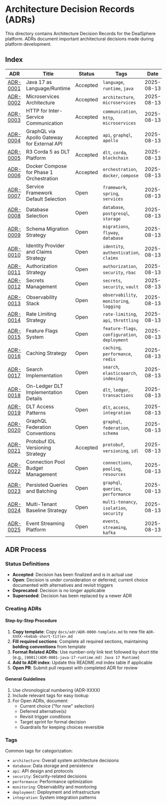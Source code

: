 # Architecture Decision Records (ADRs)

This directory contains Architecture Decision Records for the DealSphere platform. ADRs document important architectural decisions made during platform development.

## Index

| ADR | Title | Status | Tags | Date |
|---|---|---|---|---|
| [ADR-0001](ADR-0001-java-17-runtime.md) | Java 17 as Language/Runtime | Accepted | `language`, `runtime`, `java` | 2025-08-13 |
| [ADR-0002](ADR-0002-microservices-architecture.md) | Microservices Architecture | Accepted | `architecture`, `microservices` | 2025-08-13 |
| [ADR-0003](ADR-0003-http-inter-service-communication.md) | HTTP for Inter-Service Communication | Accepted | `communication`, `http`, `microservices` | 2025-08-13 |
| [ADR-0004](ADR-0004-graphql-apollo-gateway-external-api.md) | GraphQL via Apollo Gateway for External API | Accepted | `api`, `graphql`, `apollo` | 2025-08-13 |
| [ADR-0005](ADR-0005-r3-corda-5-dlt-platform.md) | R3 Corda 5 as DLT Platform | Accepted | `dlt`, `corda`, `blockchain` | 2025-08-13 |
| [ADR-0006](ADR-0006-docker-compose-phase1-orchestration.md) | Docker Compose for Phase 1 Orchestration | Accepted | `orchestration`, `docker`, `compose` | 2025-08-13 |
| [ADR-0007](ADR-0007-service-framework-defaults.md) | Service Framework Default Selection | Open | `framework`, `spring`, `services` | 2025-08-13 |
| [ADR-0008](ADR-0008-database-selection.md) | Database Selection | Open | `database`, `postgresql`, `storage` | 2025-08-13 |
| [ADR-0009](ADR-0009-schema-migration-strategy.md) | Schema Migration Strategy | Open | `migrations`, `flyway`, `database` | 2025-08-13 |
| [ADR-0010](ADR-0010-identity-provider-and-claims-strategy.md) | Identity Provider and Claims Strategy | Open | `identity`, `authentication`, `claims` | 2025-08-13 |
| [ADR-0011](ADR-0011-authorization-strategy.md) | Authorization Strategy | Open | `authorization`, `security`, `rbac` | 2025-08-13 |
| [ADR-0012](ADR-0012-secrets-management.md) | Secrets Management | Open | `secrets`, `security`, `vault` | 2025-08-13 |
| [ADR-0013](ADR-0013-observability-stack.md) | Observability Stack | Open | `observability`, `monitoring`, `logging` | 2025-08-13 |
| [ADR-0014](ADR-0014-rate-limiting-strategy.md) | Rate Limiting Strategy | Open | `rate-limiting`, `api`, `throttling` | 2025-08-13 |
| [ADR-0015](ADR-0015-feature-flags-system.md) | Feature Flags System | Open | `feature-flags`, `configuration`, `deployment` | 2025-08-13 |
| [ADR-0016](ADR-0016-caching-strategy.md) | Caching Strategy | Open | `caching`, `performance`, `redis` | 2025-08-13 |
| [ADR-0017](ADR-0017-search-implementation.md) | Search Implementation | Open | `search`, `elasticsearch`, `indexing` | 2025-08-13 |
| [ADR-0018](ADR-0018-on-ledger-dlt-implementation-details.md) | On-Ledger DLT Implementation Details | Open | `dlt`, `ledger`, `transactions` | 2025-08-13 |
| [ADR-0019](ADR-0019-dlt-access-patterns.md) | DLT Access Patterns | Open | `dlt`, `access`, `integration` | 2025-08-13 |
| [ADR-0020](ADR-0020-graphql-federation-conventions.md) | GraphQL Federation Conventions | Open | `graphql`, `federation`, `schema` | 2025-08-13 |
| [ADR-0021](ADR-0021-protobuf-idl-versioning-strategy.md) | Protobuf IDL Versioning Strategy | Accepted | `protobuf`, `versioning`, `idl` | 2025-08-13 |
| [ADR-0022](ADR-0022-connection-pool-budget-management.md) | Connection Pool Budget Management | Open | `connections`, `pooling`, `resources` | 2025-08-13 |
| [ADR-0023](ADR-0023-persisted-queries-and-batching.md) | Persisted Queries and Batching | Open | `graphql`, `queries`, `performance` | 2025-08-13 |
| [ADR-0024](ADR-0024-multi-tenant-baseline-strategy.md) | Multi-Tenant Baseline Strategy | Open | `multi-tenancy`, `isolation`, `security` | 2025-08-13 |
| [ADR-0025](ADR-0025-event-streaming-platform.md) | Event Streaming Platform | Open | `events`, `streaming`, `kafka` | 2025-08-13 |

## ADR Process

### Status Definitions

- **Accepted**: Decision has been finalized and is in actual use
- **Open**: Decision is under consideration or deferred; current choice documented with alternatives and revisit triggers
- **Deprecated**: Decision is no longer applicable
- **Superseded**: Decision has been replaced by a newer ADR

### Creating ADRs

#### Step-by-Step Procedure

1. **Copy template**: Copy `docs/adr/ADR-0000-template.md` to new file `ADR-XXXX-<kebab-short-title>.md`
2. **Fill required sections**: Complete all required sections, maintaining **bolding conventions** from template
3. **Format Related ADRs**: Use number-only link text followed by short title (e.g., `[0001](ADR-0001-java-17-runtime.md) Java 17 Runtime`)
4. **Add to ADR index**: Update this README.md index table if applicable
5. **Open PR**: Submit pull request with completed ADR for review

#### General Guidelines

1. Use chronological numbering (ADR-XXXX)
2. Include relevant tags for easy lookup
3. For Open ADRs, document:
   - Current choice ("for now" selection)
   - Deferred alternative(s)
   - Revisit trigger conditions
   - Target sprint for formal decision
   - Guardrails for keeping choices reversible

### Tags

Common tags for categorization:
- `architecture`: Overall system architecture decisions
- `database`: Data storage and persistence
- `api`: API design and protocols
- `security`: Security-related decisions
- `performance`: Performance optimization
- `monitoring`: Observability and monitoring
- `deployment`: Deployment and infrastructure
- `integration`: System integration patterns
